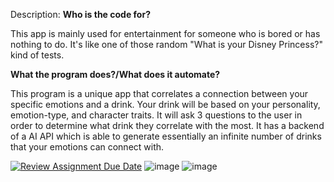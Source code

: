 Description:
**Who is the code for?**

This app is mainly used for entertainment for someone who is bored or has nothing to do. It's like one of those random "What is your Disney Princess?" kind of tests.

**What the program does?/What does it automate?**

This program is a unique app that correlates a connection between your specific emotions and a drink. Your drink will be based on your personality, emotion-type, and character traits. It will ask 3 questions to the user in order to determine what drink they correlate with the most. It has a backend of a AI API which is able to generate essentially an infinite number of drinks that your emotions can connect with. 

[![Review Assignment Due Date](https://classroom.github.com/assets/deadline-readme-button-22041afd0340ce965d47ae6ef1cefeee28c7c493a6346c4f15d667ab976d596c.svg)](https://classroom.github.com/a/Y49tTL6w)
![image](https://github.com/user-attachments/assets/017c3814-4514-4b9f-9ff8-16273f2a9191)
![image](https://github.com/user-attachments/assets/9f36a324-9540-4495-8436-b8a02b38fb6a)
